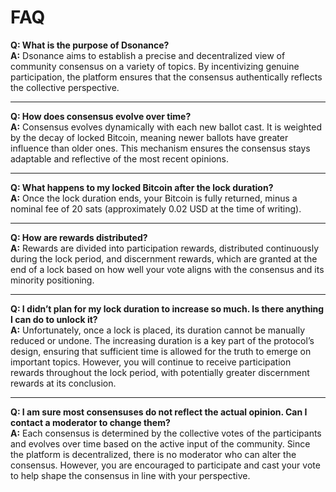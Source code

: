 # FAQ

**Q: What is the purpose of Dsonance?**\
**A:** Dsonance aims to establish a precise and decentralized view of community consensus on a variety of topics. By incentivizing genuine participation, the platform ensures that the consensus authentically reflects the collective perspective.

***

**Q: How does consensus evolve over time?**\
**A:** Consensus evolves dynamically with each new ballot cast. It is weighted by the decay of locked Bitcoin, meaning newer ballots have greater influence than older ones. This mechanism ensures the consensus stays adaptable and reflective of the most recent opinions.

***

**Q: What happens to my locked Bitcoin after the lock duration?**\
**A:** Once the lock duration ends, your Bitcoin is fully returned, minus a nominal fee of 20 sats (approximately 0.02 USD at the time of writing).

***

**Q: How are rewards distributed?**\
**A:** Rewards are divided into participation rewards, distributed continuously during the lock period, and discernment rewards, which are granted at the end of a lock based on how well your vote aligns with the consensus and its minority positioning.

***

**Q: I didn’t plan for my lock duration to increase so much. Is there anything I can do to unlock it?**\
**A:** Unfortunately, once a lock is placed, its duration cannot be manually reduced or undone. The increasing duration is a key part of the protocol’s design, ensuring that sufficient time is allowed for the truth to emerge on important topics. However, you will continue to receive participation rewards throughout the lock period, with potentially greater discernment rewards at its conclusion.

***

**Q: I am sure most consensuses do not reflect the actual opinion. Can I contact a moderator to change them?**\
**A:** Each consensus is determined by the collective votes of the participants and evolves over time based on the active input of the community. Since the platform is decentralized, there is no moderator who can alter the consensus. However, you are encouraged to participate and cast your vote to help shape the consensus in line with your perspective.

